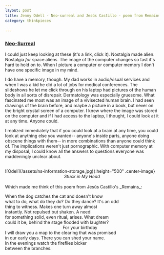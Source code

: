 ```yaml
---
layout: post
title: Jenny Odell - Neo-surreal and Jesús Castillo - poem from Remains
category: thinkpieces

---
```


### [Neo-Surreal](http://www.jennyodell.com/neosurreal.html)

I could just keep looking at these (it's a link, click it). Nostalgia made alien. Nostalgia _for_ space aliens. The image of the computer changes so fast it's hard to hold on to. When I picture a computer or computer memory I don't have one specific image in my mind. 

I do have a memory, though. My dad works in audio/visual services and when I was a kid he did a lot of jobs for medical conferences. The slideshows he let me click through on his laptop had pictures of the human body in all sorts of disrepair. Dermatology was especially gruesome. What fascinated me most was an image of a vivisected human brain. I had seen drawings of the brain before, and maybe a picture in a book, but never on the bright crystal screen of a computer. I knew where the image was stored on the computer and if I had access to the laptop, I thought, I could look at it at any time. Anyone could.

I realized immediately that if you could look at a brain at any time, you could look at anything else you wanted-- anyone's inside parts, anyone doing obscene things with them-- in more combinations than anyone could think of. The implications weren't just pornographic. With computer memory at my disposal, I could know all the answers to questions everyone was maddeningly unclear about. 

<br>
![Odell](/assets/ns-information-storage.jpg){:height="500" .center-image}
<center> <em> Stuck in My Head </em> </center>
<br>
Which made me think of this poem from Jesús Castillo's _Remains_:

When the dog catches the cat and doesn't know<br>
what to do, what do they do? Do they dance? It's an odd<br>
thing to witness. Makes one turn away almost <br>
instantly. Not repulsed but shaken. A need<br>
for something solid, even ritual, arises. What dream<br>
could it be, behind the stage flooded with laughter?<br>
&nbsp; &nbsp; &nbsp; &nbsp; &nbsp; &nbsp; &nbsp; &nbsp; &nbsp; &nbsp; &nbsp; &nbsp; &nbsp; &nbsp; &nbsp; &nbsp; &nbsp; &nbsp; &nbsp; &nbsp; &nbsp; &nbsp; &nbsp; &nbsp; For your birthday<br>
I will draw you a map to the clearing that was promised<br>
in our early days. There you can shed your name.<br>
In the evenings watch the fireflies bicker<br>
between the branches.